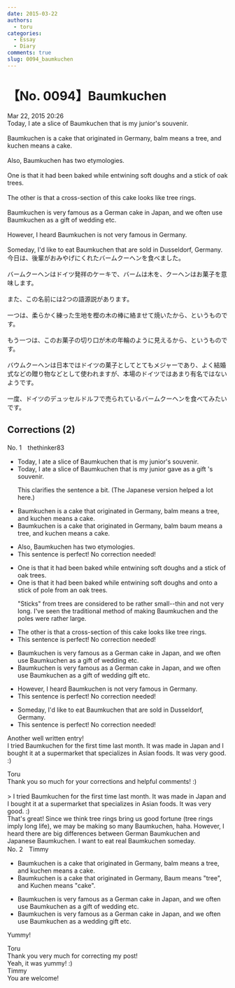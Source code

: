 ```yaml
---
date: 2015-03-22
authors:
  - toru
categories:
  - Essay
  - Diary
comments: true
slug: 0094_baumkuchen
---
```


# 【No. 0094】Baumkuchen
<div class="date">Mar 22, 2015 20:26</div>
<div id="post"><div id="body_show_ori">
Today, I ate a slice of Baumkuchen that is my junior's souvenir.<br/><br/>Baumkuchen is a cake that originated in Germany, balm means a tree, and kuchen means a cake.<br/><br/>Also, Baumkuchen has two etymologies.<br/><br/>One is that it had been baked while entwining soft doughs and a stick of oak trees.<br/><br/>The other is that a cross-section of this cake looks like tree rings.<br/><br/>Baumkuchen is very famous as a German cake in Japan, and we often use Baumkuchen as a gift of wedding etc.<br/><br/>However, I heard Baumkuchen is not very famous in Germany.<br/><br/>Someday, I'd like to eat Baumkuchen that are sold in  Dusseldorf, Germany.
</div></div>

<!-- more -->

<div id="post_ja"><div id="body_show_mo">
今日は、後輩がおみやげにくれたバームクーヘンを食べました。<br/><br/>バームクーヘンはドイツ発祥のケーキで、バームは木を、クーヘンはお菓子を意味します。<br/><br/>また、この名前には2つの語源説があります。<br/><br/>一つは、柔らかく練った生地を樫の木の棒に絡ませて焼いたから、というものです。<br/><br/>もう一つは、このお菓子の切り口が木の年輪のように見えるから、というものです。<br/><br/>バウムクーヘンは日本ではドイツの菓子としてとてもメジャーであり、よく結婚式などの贈り物などとして使われますが、本場のドイツではあまり有名ではないようです。<br/><br/>一度、ドイツのデュッセルドルフで売られているバームクーヘンを食べてみたいです。
</div></div>

## Corrections (2)
<div id="block"><div class="first_name"> No. 1　<span class="just_name">thethinker83</span></div><div id="block2">
<ul class="correction_field">
<li class="incorrect">Today, I ate a slice of Baumkuchen that is my junior's souvenir.</li>
<li class="corrected correct">
Today, I ate a slice of Baumkuchen that <span class="f_red"><span class="sline">is</span></span> my junior <span class="f_blue">gave as a gift</span> <span class="f_red"><span class="sline">'s souvenir</span></span>.
<p class="correction_comment">This clarifies the sentence a bit.  (The Japanese version helped a lot here.)</p>
</li>
</ul>
<ul class="correction_field">
<li class="incorrect">Baumkuchen is a cake that originated in Germany, balm means a tree, and kuchen means a cake.</li>
<li class="corrected correct">
Baumkuchen is a cake that originated in Germany, <span class="f_red"><span class="sline">balm</span></span> <span class="f_blue">baum</span> means a tree, and kuchen means a cake.
</li>
</ul>
<ul class="correction_field">
<li class="incorrect">Also, Baumkuchen has two etymologies.</li>
<li class="corrected perfect">This sentence is perfect! No correction needed!</li>
</ul>
<ul class="correction_field">
<li class="incorrect">One is that it had been baked while entwining soft doughs and a stick of oak trees.</li>
<li class="corrected correct">
One is that it had been baked while entwining soft dough<span class="f_red"><span class="sline">s</span></span> <span class="f_red"><span class="sline">and</span></span> <span class="f_blue">onto</span> a <span class="f_red"><span class="sline">stick</span><span class="sline"> of</span></span> <span class="f_blue">pole from</span> <span class="f_blue">an</span> oak tree<span class="f_red"><span class="sline">s</span></span>.
<p class="correction_comment">"Sticks" from trees are considered to be rather small--thin and not very long.  I've seen the traditional method of making Baumkuchen and the poles were rather large.</p>
</li>
</ul>
<ul class="correction_field">
<li class="incorrect">The other is that a cross-section of this cake looks like tree rings.</li>
<li class="corrected perfect">This sentence is perfect! No correction needed!</li>
</ul>
<ul class="correction_field">
<li class="incorrect">Baumkuchen is very famous as a German cake in Japan, and we often use Baumkuchen as a gift of wedding etc.</li>
<li class="corrected correct">
Baumkuchen is very famous as a German cake in Japan, and we often use Baumkuchen as a <span class="f_red"><span class="sline">gift of</span></span> wedding <span class="f_blue">gift</span> etc.
</li>
</ul>
<ul class="correction_field">
<li class="incorrect">However, I heard Baumkuchen is not very famous in Germany.</li>
<li class="corrected perfect">This sentence is perfect! No correction needed!</li>
</ul>
<ul class="correction_field">
<li class="incorrect">Someday, I'd like to eat Baumkuchen that are sold in  Dusseldorf, Germany.</li>
<li class="corrected perfect">This sentence is perfect! No correction needed!</li>
</ul>
<p class="comment_small">
 Another well written entry!
 <br/>
 I tried Baumkuchen for the first time last month.  It was made in Japan and I bought it at a supermarket that specializes in Asian foods.  It was very good.  :)
</p>

</div><div class="name"><span class="just_name">Toru</span><br>
Thank you so much for your corrections and helpful comments! :)<br/><br/>&gt; I tried Baumkuchen for the first time last month. It was made in Japan and I bought it at a supermarket that specializes in Asian foods. It was very good. :)<br/>That's great! Since we think tree rings bring us good fortune (tree rings imply long life), we may be making so many Baumkuchen, haha. However, I heard there are big differences between German Baumkuchen and Japanese Baumkuchen. I want to eat real Baumkuchen someday.
</div>
</div>
<div id="block"><div class="first_name"> No. 2　<span class="just_name">Timmy</span></div><div id="block2">
<ul class="correction_field">
<li class="incorrect">Baumkuchen is a cake that originated in Germany, balm means a tree, and kuchen means a cake.</li>
<li class="corrected correct">
Baumkuchen is a cake that originated in Germany, Baum means "tree", and Kuchen means "cake".
</li>
</ul>
<ul class="correction_field">
<li class="incorrect">Baumkuchen is very famous as a German cake in Japan, and we often use Baumkuchen as a gift of wedding etc.</li>
<li class="corrected correct">
Baumkuchen is very famous as a German cake in Japan, and we often use Baumkuchen as a wedding gift etc.
</li>
</ul>
<p class="comment_small">
 Yummy!
</p>

</div><div class="name"><span class="just_name">Toru</span><br>
Thank you very much for correcting my post!<br/>Yeah, it was yummy! :)
</div>
<div class="name"><span class="just_name">Timmy</span><br>
You are welcome!
</div>
</div>
